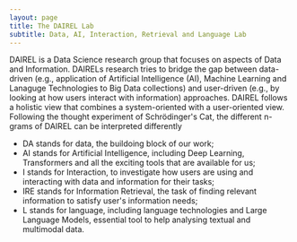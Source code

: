 ```yaml
---
layout: page
title: The DAIREL Lab
subtitle: Data, AI, Interaction, Retrieval and Language Lab
---
```


DAIREL is a Data Science research group that focuses on aspects of Data and Information. DAIRELs research tries to bridge the gap between data-driven (e.g., application of Artificial Intelligence (AI), Machine Learning and Lanaguge Technologies to Big Data collections) and user-driven (e.g., by looking at how users interact with information) approaches. DAIREL follows a holistic view that combines a system-oriented with a user-oriented view. Following the thought experiment of Schrödinger's Cat, the different n-grams of DAIREL can be interpreted differently

- DA stands for data, the buildoing block of our work;
- AI stands for Artificial Intelligence, including Deep Learning, Transformers and all the exciting tools that are available for us;
- I stands for Interaction, to investigate how users are using and interacting with data and information for their tasks;
- IRE stands for Information Retrieval, the task of finding relevant information to satisfy user's information needs;
- L stands for language, including language technologies and Large Language Models, essential tool to help analysing textual and multimodal data.
